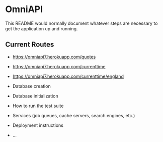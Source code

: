 # OmniAPI

This README would normally document whatever steps are necessary to get the
application up and running.

## Current Routes

* https://omniapi7.herokuapp.com/quotes

* https://omniapi7.herokuapp.com/currenttime

* https://omniapi7.herokuapp.com/currenttime/england

* Database creation

* Database initialization

* How to run the test suite

* Services (job queues, cache servers, search engines, etc.)

* Deployment instructions

* ...
